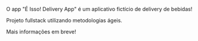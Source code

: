 
O app "É Isso! Delivery App" é um aplicativo fictício de delivery de bebidas!

Projeto fullstack utilizando metodologias ágeis.

Mais informações em breve!
